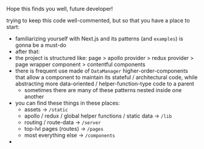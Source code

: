 Hope this finds you well, future developer!

trying to keep this code well-commented, but so that you have a place to start:
+ familiarizing yourself with Next.js and its patterns (and `examples`) is gonna be a must-do
+ after that:
+ the project is structured like: page > apollo provider > redux provider > page wrapper component > contentful components
+ there is frequent use made of `DataManager` higher-order-components that allow a component to maintain its stateful / architectural code, while abstracting more data-oriented / helper-function-type code to a parent
  + sometimes there are many of these patterns nested inside one another
+ you can find these things in these places:
  + assets -> `/static`
  + apollo / redux / global helper functions / static data -> `/lib`
  + routing / route-data -> `/server`
  + top-lvl pages (routes) -> `/pages`
  + most everything else -> `/components`
+ 